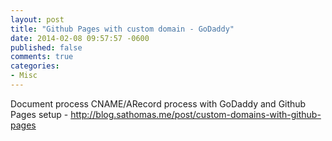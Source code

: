 ```yaml
---
layout: post
title: "Github Pages with custom domain - GoDaddy"
date: 2014-02-08 09:57:57 -0600
published: false
comments: true
categories: 
- Misc
---
```


Document process CNAME/ARecord process with GoDaddy and Github Pages
setup - http://blog.sathomas.me/post/custom-domains-with-github-pages

